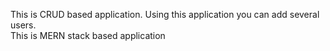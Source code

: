 This is CRUD based application. Using this application you can add several users. <br>
This is MERN stack based application
